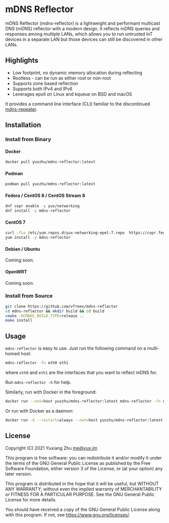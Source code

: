 # mDNS Reflector

mDNS Reflector (mdns-reflector) is a lightweight and performant multicast DNS (mDNS) reflector with a modern design.
It reflects mDNS queries and responses among multiple LANs, which allows you to run untrusted IoT devices
in a separate LAN but those devices can still be discovered in other LANs.

## Highlights
- Low footprint, no dynamic memory allocation during reflecting
- Rootless - can be run as either root or non-root
- Supports zone based reflection
- Supports both IPv4 and IPv6
- Leverages epoll on Linux and kqueue on BSD and macOS

It provides a command line interface (CLI) familiar to the discontinued [mdns-repeater][].

## Installation
### Install from Binary
#### Docker
```sh
docker pull yuxzhu/mdns-reflector:latest
```
#### Podman
```sh
podman pull yuxzhu/mdns-reflector:latest
```
#### Fedora / CentOS 8 / CentOS Stream 8
```sh
dnf copr enable -y yux/networking
dnf install -y mdns-reflector
```
#### CentOS 7
```sh
curl -fLo /etc/yum.repos.d/yux-networking-epel-7.repo  https://copr.fedorainfracloud.org/coprs/yux/networking/repo/epel-7/yux-networking-epel-7.repo
yum install -y mdns-reflector
```
#### Debian / Ubuntu
Coming soon.

#### OpenWRT
Coming soon.

### Install from Source
```sh
git clone https://github.com/vfreex/mdns-reflector
cd mdns-reflector && mkdir build && cd build
cmake -DCMAKE_BUILD_TYPE=release ..
make install
```

## Usage

`mdns-reflector` is easy to use. Just run the following command on a multi-homed host:

```sh
mdns-reflector -fn eth0 eth1
```

where `eth0` and `eth1` are the interfaces that you want to reflect mDNS for.

Run `mdns-reflector -h` for help.

Similarly, run with Docker in the foreground:

```sh
docker run --net=host yuxzhu/mdns-reflector:latest mdns-reflector -fn eth0 eth1
```

Or run with Docker as a daemon:

```sh
docker run -d --restart=always --net=host yuxzhu/mdns-reflector:latest mdns-reflector -fn eth0 eth1
```

## License
Copyright (C) 2021 Yuxiang Zhu <me@yux.im>

This program is free software: you can redistribute it and/or modify
it under the terms of the GNU General Public License as published by
the Free Software Foundation, either version 3 of the License, or
(at your option) any later version.

This program is distributed in the hope that it will be useful,
but WITHOUT ANY WARRANTY; without even the implied warranty of
MERCHANTABILITY or FITNESS FOR A PARTICULAR PURPOSE.  See the
GNU General Public License for more details.

You should have received a copy of the GNU General Public License
along with this program.  If not, see <https://www.gnu.org/licenses/>.

[mdns-repeater]: https://bitbucket.org/geekman/mdns-repeater/
